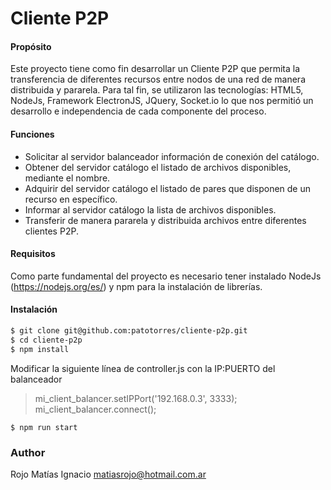 # Cliente P2P

#### Propósito

Este proyecto tiene como fin desarrollar un Cliente P2P que permita la transferencia
de diferentes recursos entre nodos de una red de manera distribuida y pararela.
Para tal fin, se utilizaron las tecnologías: HTML5, NodeJs, Framework ElectronJS,
JQuery, Socket.io lo que nos permitió un desarrollo e independencia de cada componente del proceso.

#### Funciones

* Solicitar al servidor balanceador información de conexión del catálogo.
* Obtener del servidor catálogo el listado de archivos disponibles, mediante el nombre.
* Adquirir del servidor catálogo el listado de pares que disponen de un recurso en específico.
* Informar al servidor catálogo la lista de archivos disponibles.
* Transferir de manera pararela y distribuida archivos entre diferentes clientes P2P.

#### Requisitos

Como parte fundamental del proyecto es necesario tener instalado NodeJs (https://nodejs.org/es/) y npm para la instalación de librerías.

#### Instalación

```sh
$ git clone git@github.com:patotorres/cliente-p2p.git
$ cd cliente-p2p
$ npm install
```

Modificar la siguiente línea de controller.js con la IP:PUERTO del balanceador

>  mi_client_balancer.setIPPort('192.168.0.3', 3333);
   mi_client_balancer.connect();


```
$ npm run start
```


### Author
Rojo Matías Ignacio
matiasrojo@hotmail.com.ar
